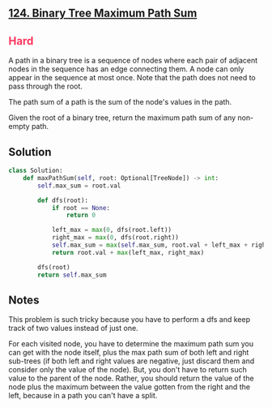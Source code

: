 ## [124. Binary Tree Maximum Path Sum](https://leetcode.com/problems/binary-tree-maximum-path-sum/)

<h2 style="color:#ff375f">Hard</h2>

A path in a binary tree is a sequence of nodes where each pair of adjacent nodes in the sequence has an edge connecting them. A node can only appear in the sequence at most once. Note that the path does not need to pass through the root.

The path sum of a path is the sum of the node's values in the path.

Given the root of a binary tree, return the maximum path sum of any non-empty path.

## Solution
```python
class Solution:
    def maxPathSum(self, root: Optional[TreeNode]) -> int:
        self.max_sum = root.val

        def dfs(root):
            if root == None:
                return 0

            left_max = max(0, dfs(root.left))
            right_max = max(0, dfs(root.right))
            self.max_sum = max(self.max_sum, root.val + left_max + right_max) 
            return root.val + max(left_max, right_max)

        dfs(root)
        return self.max_sum
```

## Notes
This problem is such tricky because you have to perform a dfs and keep track of two values instead of just one.

For each visited node, you have to determine the maximum path sum you can get with the node itself, plus the max path sum of both left and right sub-trees (if both left and right values are negative, just discard them and consider only the value of the node).
But, you don't have to return such value to the parent of the node. Rather, you should return the value of the node plus the maximum between the value gotten from the right and the left, because in a path you can't have a split. 
